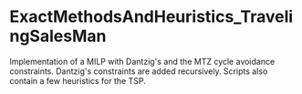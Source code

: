 # ExactMethodsAndHeuristics_TravelingSalesMan
Implementation of a MILP with Dantzig's and the MTZ cycle avoidance constraints. Dantzig's constraints are added recursively. Scripts also contain a few heuristics for the TSP.
